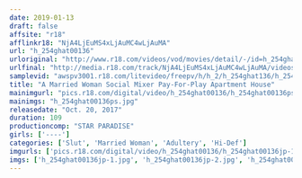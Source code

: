 ```yaml
---
date: 2019-01-13
draft: false
affsite: "r18"
afflinkr18: "NjA4LjEuMS4xLjAuMC4wLjAuMA"
url: "h_254ghat00136"
urloriginal: "http://www.r18.com/videos/vod/movies/detail/-/id=h_254ghat00136"
urlfinal: "http://media.r18.com/track/NjA4LjEuMS4xLjAuMC4wLjAuMA/videos/vod/movies/detail/-/id=h_254ghat00136"
samplevid: "awspv3001.r18.com/litevideo/freepv/h/h_2/h_254ghat136/h_254ghat136_dmb_w.mp4"
title: "A Married Woman Social Mixer Pay-For-Play Apartment House"
mainimgurl: "pics.r18.com/digital/video/h_254ghat00136/h_254ghat00136ps.jpg"
mainimgs: "h_254ghat00136ps.jpg"
releasedate: "Oct. 20, 2017"
duration: 109
productioncomp: "STAR PARADISE"
girls: ['----']
categories: ['Slut', 'Married Woman', 'Adultery', 'Hi-Def']
imgurls: ['pics.r18.com/digital/video/h_254ghat00136/h_254ghat00136jp-1.jpg', 'pics.r18.com/digital/video/h_254ghat00136/h_254ghat00136jp-2.jpg', 'pics.r18.com/digital/video/h_254ghat00136/h_254ghat00136jp-3.jpg', 'pics.r18.com/digital/video/h_254ghat00136/h_254ghat00136jp-4.jpg', 'pics.r18.com/digital/video/h_254ghat00136/h_254ghat00136jp-5.jpg', 'pics.r18.com/digital/video/h_254ghat00136/h_254ghat00136jp-6.jpg', 'pics.r18.com/digital/video/h_254ghat00136/h_254ghat00136jp-7.jpg', 'pics.r18.com/digital/video/h_254ghat00136/h_254ghat00136jp-8.jpg', 'pics.r18.com/digital/video/h_254ghat00136/h_254ghat00136jp-9.jpg', 'pics.r18.com/digital/video/h_254ghat00136/h_254ghat00136jp-10.jpg', 'pics.r18.com/digital/video/h_254ghat00136/h_254ghat00136jp-11.jpg', 'pics.r18.com/digital/video/h_254ghat00136/h_254ghat00136jp-12.jpg', 'pics.r18.com/digital/video/h_254ghat00136/h_254ghat00136jp-13.jpg', 'pics.r18.com/digital/video/h_254ghat00136/h_254ghat00136jp-14.jpg', 'pics.r18.com/digital/video/h_254ghat00136/h_254ghat00136jp-15.jpg', 'pics.r18.com/digital/video/h_254ghat00136/h_254ghat00136jp-16.jpg', 'pics.r18.com/digital/video/h_254ghat00136/h_254ghat00136jp-17.jpg', 'pics.r18.com/digital/video/h_254ghat00136/h_254ghat00136jp-18.jpg', 'pics.r18.com/digital/video/h_254ghat00136/h_254ghat00136jp-19.jpg', 'pics.r18.com/digital/video/h_254ghat00136/h_254ghat00136jp-20.jpg']
imgs: ['h_254ghat00136jp-1.jpg', 'h_254ghat00136jp-2.jpg', 'h_254ghat00136jp-3.jpg', 'h_254ghat00136jp-4.jpg', 'h_254ghat00136jp-5.jpg', 'h_254ghat00136jp-6.jpg', 'h_254ghat00136jp-7.jpg', 'h_254ghat00136jp-8.jpg', 'h_254ghat00136jp-9.jpg', 'h_254ghat00136jp-10.jpg', 'h_254ghat00136jp-11.jpg', 'h_254ghat00136jp-12.jpg', 'h_254ghat00136jp-13.jpg', 'h_254ghat00136jp-14.jpg', 'h_254ghat00136jp-15.jpg', 'h_254ghat00136jp-16.jpg', 'h_254ghat00136jp-17.jpg', 'h_254ghat00136jp-18.jpg', 'h_254ghat00136jp-19.jpg', 'h_254ghat00136jp-20.jpg']
---
```

